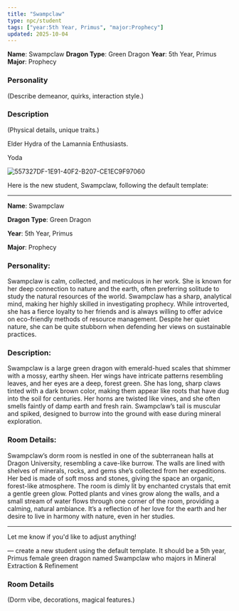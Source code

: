 ```yaml
---
title: "Swampclaw"
type: npc/student
tags: ["year:5th Year, Primus", "major:Prophecy"]
updated: 2025-10-04
---
```


**Name**: Swampclaw
**Dragon Type**: Green Dragon
**Year**: 5th Year, Primus
**Major**: Prophecy

### Personality
(Describe demeanor, quirks, interaction style.)

### Description
(Physical details, unique traits.)

Elder Hydra of the Lamannia Enthusiasts.

Yoda

![557327DF-1E91-40F2-B207-CE1EC9F97060](images/557327DF-1E91-40F2-B207-CE1EC9F97060.webp)

Here is the new student, Swampclaw, following the default template:

---

**Name**: Swampclaw

**Dragon Type**: Green Dragon  

**Year**: 5th Year, Primus  

**Major**: Prophecy

### Personality:
Swampclaw is calm, collected, and meticulous in her work. She is known for her deep connection to nature and the earth, often preferring solitude to study the natural resources of the world. Swampclaw has a sharp, analytical mind, making her highly skilled in investigating prophecy. While introverted, she has a fierce loyalty to her friends and is always willing to offer advice on eco-friendly methods of resource management. Despite her quiet nature, she can be quite stubborn when defending her views on sustainable practices.

### Description:
Swampclaw is a large green dragon with emerald-hued scales that shimmer with a mossy, earthy sheen. Her wings have intricate patterns resembling leaves, and her eyes are a deep, forest green. She has long, sharp claws tinted with a dark brown color, making them appear like roots that have dug into the soil for centuries. Her horns are twisted like vines, and she often smells faintly of damp earth and fresh rain. Swampclaw’s tail is muscular and spiked, designed to burrow into the ground with ease during mineral exploration.

### Room Details:
Swampclaw’s dorm room is nestled in one of the subterranean halls at Dragon University, resembling a cave-like burrow. The walls are lined with shelves of minerals, rocks, and gems she’s collected from her expeditions. Her bed is made of soft moss and stones, giving the space an organic, forest-like atmosphere. The room is dimly lit by enchanted crystals that emit a gentle green glow. Potted plants and vines grow along the walls, and a small stream of water flows through one corner of the room, providing a calming, natural ambiance. It’s a reflection of her love for the earth and her desire to live in harmony with nature, even in her studies.

---

Let me know if you'd like to adjust anything!

—
create a new student using the default template. It should be a 5th year, Primus female green dragon named Swampclaw who majors in Mineral Extraction & Refinement

### Room Details
(Dorm vibe, decorations, magical features.)
